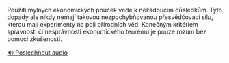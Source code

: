 
Použití mylných ekonomických pouček vede k nežádoucím důsledkům. Tyto dopady ale nikdy nemají takovou nezpochybňovanou přesvědčovací sílu, kterou mají experimenty na poli přírodních věd. Konečným kritériem správnosti či nesprávnosti ekonomického teorému je pouze rozum bez pomoci zkušenosti.

[🔊 Poslechnout audio](/data/7-paragraphs/audio/chapter_168/para_014-Pouit-mylnch-ekonomickch-pouek-vede-k-nedou.mp3)
